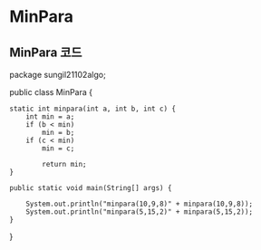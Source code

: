 # MinPara


## MinPara 코드
package sungil21102algo;

public class MinPara {

	static int minpara(int a, int b, int c) {
		int min = a;
		if (b < min)
			min = b;
		if (c < min)
			min = c;
			
			return min;
	}
	
	public static void main(String[] args) {

		System.out.println("minpara(10,9,8)" + minpara(10,9,8));
		System.out.println("minpara(5,15,2)" + minpara(5,15,2));
	}

}
